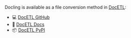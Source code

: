 Docling is available as a file conversion method in [DocETL](https://github.com/ucbepic/docetl):

- 💻 [DocETL GitHub][github]
- 📖 [DocETL Docs][docs]
- 📦 [DocETL PyPI][pypi]

[github]: https://github.com/ucbepic/docetl
[docs]: https://ucbepic.github.io/docetl/
[pypi]: https://pypi.org/project/docetl/
